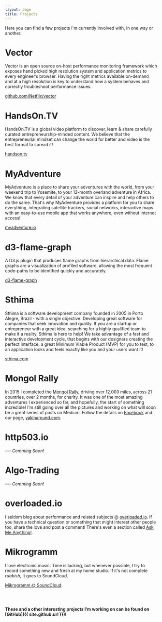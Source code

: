 ```yaml
---
layout: page
title: Projects
---
```


Here you can find a few projects I'm currently involved with, in one way or another.

# Vector

Vector is an open source on-host performance monitoring framework which exposes hand picked high resolution system and application metrics to every engineer’s browser. Having the right metrics available on-demand and at a high resolution is key to understand how a system behaves and correctly troubleshoot performance issues.

[github.com/Netflix/vector](https://github.com/Netflix/vector)

# HandsOn.TV

HandsOn.TV is a global video platform to discover, learn & share carefully curated entrepreneurship-minded content. We believe that the entrepreneurial mindset can change the world for better and video is the best format to spread it!

[handson.tv](http://handson.tv/)

# MyAdventure

MyAdventure is a place to share your adventures with the world, from your weekend trip to Yosemite, to your 12-month overland adventure in Africa. We know that every detail of your adventure can inspire and help others to do the same. That's why MyAdventure provides a platform for you to share everything, integrating satellite trackers, social networks, interactive maps with an easy-to-use mobile app that works anywhere, even without internet access!

[myadventure.io](http://myadventure.io/)

# d3-flame-graph

A D3.js plugin that produces flame graphs from hierarchical data. Flame graphs are a visualization of profiled software, allowing the most frequent code-paths to be identified quickly and accurately.

[d3-flame-graph](https://github.com/spiermar/d3-flame-graph)

# Sthima

Sthima is a software development company founded in 2005 in Porto Alegre, Brazil - with a single objective. Developing great software for companies that seek innovation and quality. If you are a startup or entrepreneur with a great idea, searching for a highly qualified team to make it a reality, Sthima is here to help! We take advantage of a fast and interactive development cycle, that begins with our designers creating the perfect interface, a great Minimum Viable Product (MVP) for you to test, to an application looks and feels exactly like you and your users want it!

[sthima.com](http://sthima.com/)

# Mongol Rally

In 2015 I completed the [Mongol Rally](http://www.theadventurists.com/mongol-rally/), driving over 12.000 miles, across 21 countries, over 2 months, for charity. It was one of the most amazing adventures I experienced so far, and hopefully, the start of something incredible! I'm still going over all the pictures and working on what will soon be a great series of posts on Medium. Follow the details on [Facebook](https://www.facebook.com/yakinaroundteam/) and our page, [yakinaround.com](http://yakinaround.com/).

# http503.io

*--- Comming Soon!*

# Algo-Trading

*--- Comming Soon!*

# overloaded.io

I seldom blog about performance and related subjects @ [overloaded.io](http://overloaded.io). If you have a technical question or something that might interest other people too, share the love and post a comment! There's even a section called [Ask Me Anything!](http://overloaded.io/ask-me-anything).

# Mikrogramm

I love electronic music. Time is lacking, but whenever possible, I try to record something new and fresh at my home studio. If it's not complete *rubbish*, it goes to SoundCloud.

[Mikrogramm @ SoundCloud](https://soundcloud.com/Mikrogramm)

<br/><br/>

**These and a other interesting projects I'm working on can be found on [GitHub]({{ site.github.url }})!**
